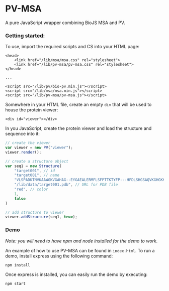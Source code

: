 # PV-MSA
A pure JavaScript wrapper combining BioJS MSA and PV.

### Getting started:

To use, import the required scripts and CS into your HTML page:

```
<head>
    <link href="/lib/msa/msa.css" rel="stylesheet">
    <link href="/lib/pv-msa/pv-msa.css" rel="stylesheet">
</head>

...

<script src="/lib/pv/bio-pv.min.js"></script>
<script src="/lib/msa/msa.min.js"></script>
<script src="/lib/pv-msa/pv-msa.js"></script>
```

Somewhere in your HTML file, create an empty `div` that will be used to house the protein viewer:

```
<div id="viewer"></div>
```

In you JavaScript, create the protein viewer and load the structure and sequence into it:

```javascript
// create the viewer
var viewer = new PV("viewer");
viewer.render();

// create a structure object
var seq1 = new Structure(
    "target001", // id
    "target001", // name
    "VLSPADKTNVKAAWGKVGAHAG--EYGAEALERMFLSFPTTKTYFP---HFDLSHGSAQVKGHGKKVADALTNAVAHVDDMPNALSALSDLHAHKLRVDPVNFKLLSHCLLVTLAAHLPAEFTPAVHASLDKFLASVSTVLTSKYR", // sequence
    "/lib/data/target001.pdb", // URL for PDB file
    "red", // color
    1,
    false
)

// add structure to viewer
viewer.addStructure(seq1, true);
```

### Demo

*Note: you will need to have npm and node installed for the demo to work.*

An example of how to use PV-MSA can be found in `index.html`. To run a demo, install express using the following command:

```
npm install
```


Once express is installed, you can easily run the demo by executing:

```
npm start
```
